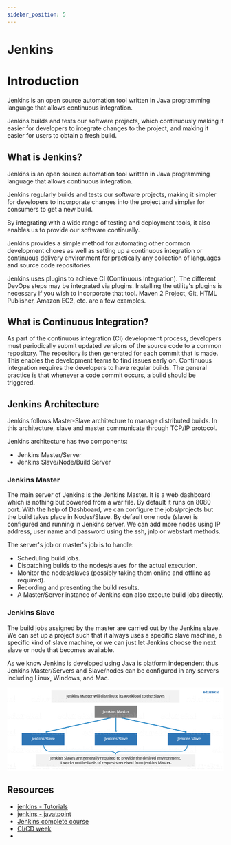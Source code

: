 ```yaml
---
sidebar_position: 5
---
```


# Jenkins

# Introduction
Jenkins is an open source automation tool written in Java programming language that allows continuous integration.

Jenkins builds and tests our software projects, which continuously making it easier for developers to integrate changes to the project, and making it easier for users to obtain a fresh build.

## What is Jenkins?
Jenkins is an open source automation tool written in Java programming language that allows continuous integration.

Jenkins regularly builds and tests our software projects, making it simpler for developers to incorporate changes into the project and simpler for consumers to get a new build.

By integrating with a wide range of testing and deployment tools, it also enables us to provide our software continually.

Jenkins provides a simple method for automating other common development chores as well as setting up a continuous integration or continuous delivery environment for practically any collection of languages and source code repositories.

Jenkins uses plugins to achieve CI (Continuous Integration). The different DevOps steps may be integrated via plugins. Installing the utility's plugins is necessary if you wish to incorporate that tool. Maven 2 Project, Git, HTML Publisher, Amazon EC2, etc. are a few examples.

## What is Continuous Integration?

As part of the continuous integration (CI) development process, developers must periodically submit updated versions of the source code to a common repository. The repository is then generated for each commit that is made. This enables the development teams to find issues early on.
Continuous integration requires the developers to have regular builds. The general practice is that whenever a code commit occurs, a build should be triggered.


## Jenkins Architecture
Jenkins follows Master-Slave architecture to manage distributed builds. In this architecture, slave and master communicate through TCP/IP protocol.

Jenkins architecture has two components:

- Jenkins Master/Server
- Jenkins Slave/Node/Build Server

### Jenkins Master
The main server of Jenkins is the Jenkins Master. It is a web dashboard which is nothing but powered from a war file. By default it runs on 8080 port. With the help of Dashboard, we can configure the jobs/projects but the build takes place in Nodes/Slave. By default one node (slave) is configured and running in Jenkins server. We can add more nodes using IP address, user name and password using the ssh, jnlp or webstart methods.

The server's job or master's job is to handle:
- Scheduling build jobs.
- Dispatching builds to the nodes/slaves for the actual execution.
- Monitor the nodes/slaves (possibly taking them online and offline as required).
- Recording and presenting the build results.
- A Master/Server instance of Jenkins can also execute build jobs directly.

### Jenkins Slave

The build jobs assigned by the master are carried out by the Jenkins slave. We can set up a project such that it always uses a specific slave machine, a specific kind of slave machine, or we can just let Jenkins choose the next slave or node that becomes available.  

As we know Jenkins is developed using Java is platform independent thus Jenkins Master/Servers and Slave/nodes can be configured in any servers including Linux, Windows, and Mac.

![Jenkins - Architecture](../.../../../../static/img/jenkins.png)

## Resources
- [jenkins - Tutorials](https://www.jenkins.io/doc/tutorials/)
- [jenkins - javatpoint](https://www.javatpoint.com/jenkins)
- [Jenkins complete course](https://www.youtube.com/watch?v=FX322RVNGj4&t=0s)
- [CI/CD week](https://youtube.com/playlist?list=PL5uLNcv9SibC0Osfk9Nhf7MgP2UNzZkDR)
- 
